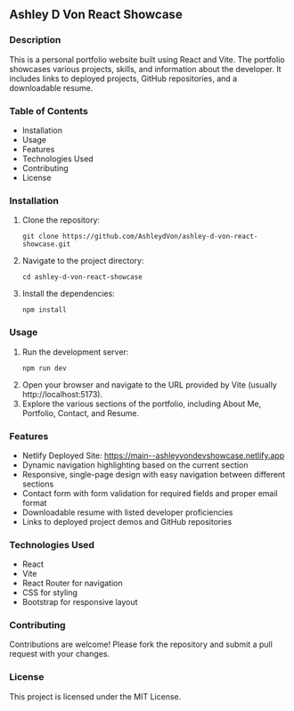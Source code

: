## Ashley D Von React Showcase

### Description
This is a personal portfolio website built using React and Vite. The portfolio showcases various projects, skills, and information about the developer. It includes links to deployed projects, GitHub repositories, and a downloadable resume.

### Table of Contents
- Installation
- Usage
- Features
- Technologies Used
- Contributing
- License

### Installation
1. Clone the repository:
   ```
   git clone https://github.com/AshleydVon/ashley-d-von-react-showcase.git
   ```
2. Navigate to the project directory:
   ```
   cd ashley-d-von-react-showcase
   ```
3. Install the dependencies:
   ```
   npm install
   ```

### Usage
1. Run the development server:
   ```
   npm run dev
   ```
2. Open your browser and navigate to the URL provided by Vite (usually http://localhost:5173).
3. Explore the various sections of the portfolio, including About Me, Portfolio, Contact, and Resume.

### Features
- Netlify Deployed Site: https://main--ashleyvondevshowcase.netlify.app
- Dynamic navigation highlighting based on the current section
- Responsive, single-page design with easy navigation between different sections
- Contact form with form validation for required fields and proper email format
- Downloadable resume with listed developer proficiencies
- Links to deployed project demos and GitHub repositories

### Technologies Used
- React
- Vite
- React Router for navigation
- CSS for styling
- Bootstrap for responsive layout

### Contributing
Contributions are welcome! Please fork the repository and submit a pull request with your changes.

### License
This project is licensed under the MIT License.